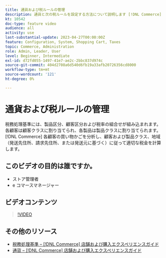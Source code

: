 ```yaml
---
title: 通貨および税ルールの管理
description: 通貨と次の税ルールを設定する方法について説明します [!DNL Commerce] では、顧客および製品クラスに従って適切な税金を計算するために使用されます。
kt: 10542
doc-type: feature video
audience: all
activity: use
last-substantial-update: 2023-04-27T00:00:00Z
feature: Configuration, System, Shopping Cart, Taxes
topic: Commerce, Administration
role: Admin, Leader, User
level: Beginner, Intermediate
exl-id: d72fd055-1497-41e7-ae2c-2bbc837d974c
source-git-commit: 404d2708a6d540d6fb19a33afb20726356cd8000
workflow-type: tm+mt
source-wordcount: '121'
ht-degree: 0%

---
```


# 通貨および税ルールの管理

税務処理基準には、製品区分、顧客区分および税率の組合せが組み込まれます。 各顧客は顧客クラスに割り当てられ、各製品は製品クラスに割り当てられます。 [!DNL Commerce] 各顧客の買い物かごを分析し、顧客および製品クラス、地域（発送先住所、請求先住所、または発送元に基づく）に従って適切な税金を計算します。

## このビデオの目的は誰ですか。

- ストア管理者
- e コマースマネージャー

## ビデオコンテンツ

>[!VIDEO](https://video.tv.adobe.com/v/343657?quality=12&learn=on)

## その他のリソース

- [税務処理基準 –  [!DNL Commerce] 店舗および購入エクスペリエンスガイド](https://experienceleague.adobe.com/docs/commerce-admin/stores-sales/site-store/taxes/tax-rules.html)
- [通貨 –  [!DNL Commerce] 店舗および購入エクスペリエンスガイド](https://experienceleague.adobe.com/docs/commerce-admin/stores-sales/site-store/currency/currency.html)
